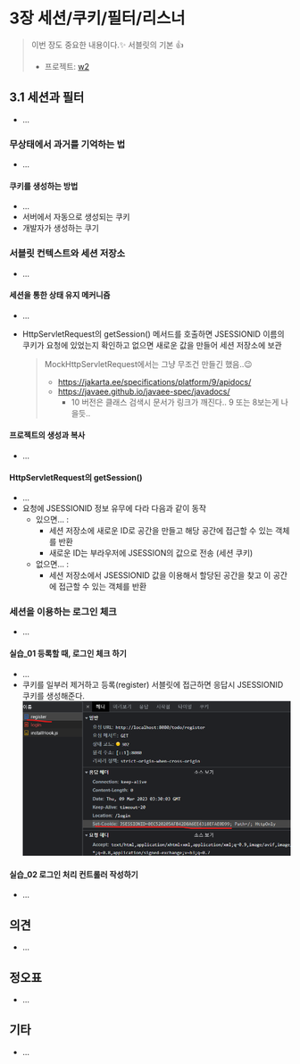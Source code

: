 # 3장 세션/쿠키/필터/리스너

> 이번 장도 중요한 내용이다.✨ 서블릿의 기본 👍
>
> * 프로젝트: [w2](w2)



## 3.1 세션과 필터

* ...

### 무상태에서 과거를 기억하는 법

* ...

#### 쿠키를 생성하는 방법

* ...
* 서버에서 자동으로 생성되는 쿠키
* 개발자가 생성하는 쿠기



### 서블릿 컨텍스트와 세션 저장소

* ...

#### 세션을 통한 상태 유지 메커니즘

* ...

* HttpServletRequest의 getSession() 메서드를 호출하면 JSESSIONID 이름의 쿠키가 요청에 있었는지 확인하고 없으면 새로운 값을 만들어 세션 저장소에 보관

  > MockHttpServletRequest에서는 그냥 무조건 만들긴 했음..😉
  >
  > * https://jakarta.ee/specifications/platform/9/apidocs/
  > * https://javaee.github.io/javaee-spec/javadocs/
  >   * 10 버전은 클래스 검색시 문서가 링크가 깨진다.. 9 또는 8보는게 나을듯..



#### 프로젝트의 생성과 복사

* ...



#### HttpServletRequest의 getSession()

* ...
* 요청에 JSESSIONID 정보 유무에 다라 다음과 같이 동작
  * 있으면... : 
    * 세션 저장소에 새로운 ID로 공간을 만들고 해당 공간에 접근할 수 있는 객체를 반환
    * 새로운 ID는 부라우저에 JSESSION의 값으로 전송 (세션 쿠키)
  * 없으면... : 
    * 세션 저장소에서 JSESSIONID 값을 이용해서 할당된 공간을 찾고 이 공간에 접근할 수 있는 객체를 반환



### 세션을 이용하는 로그인 체크

* ...



#### 실습_01 등록할 때, 로그인 체크 하기

* ...
* 쿠키를 일부러 제거하고 등록(register) 서블릿에 접근하면 응답시 JSESSIONID 쿠키를 생성해준다.
  ![image-20230309123121527](doc-resources/image-20230309123121527.png)



#### 실습_02 로그인 처리 컨트롤러 작성하기

* ...





## 의견

* ...
  
  

## 정오표

* ...



## 기타

* ...